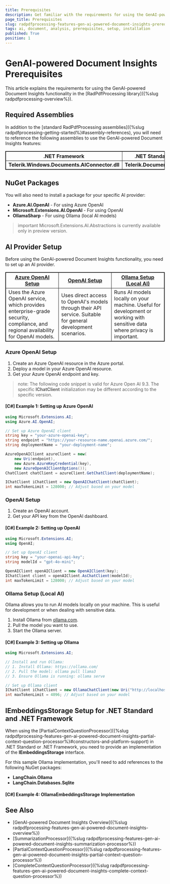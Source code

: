 ```yaml
---
title: Prerequisites
description: Get familiar with the requirements for using the GenAI-powered Document Insights functionality in the PdfProcessing library. 
page_title: Prerequisites
slug: radpdfprocessing-features-gen-ai-powered-document-insights-prerequisites
tags: ai, document, analysis, prerequisites, setup, installation
published: True
position: 1
---
```

<style>
table, th, td {
    border: 1px solid;
}
/* First table with two columns */
table:nth-of-type(1) th:first-of-type {
    width: 50%;
}
table:nth-of-type(1) th:nth-of-type(2) {
    width: 50%;
}
/* Second table with three columns */
table:nth-of-type(2) th {
    width: 33.33%;
}
</style>

# GenAI-powered Document Insights Prerequisites
This article explains the requirements for using the GenAI-powered Document Insights functionality in the [RadPdfProcessing library]({%slug radpdfprocessing-overview%}).

## Required Assemblies

In addition to the [standard RadPdfProcessing assemblies]({%slug radpdfprocessing-getting-started%}#assembly-references), you will need to reference the following assemblies to use the GenAI-powered Document Insights features:

|.NET Framework|.NET Standard-compatible|
|---|---|
|**Telerik.Windows.Documents.AIConnector.dll**|**Telerik.Documents.AIConnector.dll**|

## NuGet Packages

You will also need to install a package for your specific AI provider:

* **Azure.AI.OpenAI** - For using Azure OpenAI
* **Microsoft.Extensions.AI.OpenAI** - For using OpenAI
* **OllamaSharp** - For using Ollama (local AI models)

>important Microsoft.Extensions.AI.Abstractions is currently available only in preview version.

## AI Provider Setup

Before using the GenAI-powered Document Insights functionality, you need to set up an AI provider.

| [Azure OpenAI Setup](#azure-openai-setup) | [OpenAI Setup](#openai-setup) | [Ollama Setup (Local AI)](#ollama-setup-local-ai) |
|---|---|---|
| Uses the Azure OpenAI service, which provides enterprise-grade security, compliance, and regional availability for OpenAI models. | Uses direct access to OpenAI's models through their API service. Suitable for general development scenarios. | Runs AI models locally on your machine. Useful for development or working with sensitive data where privacy is important. |

### Azure OpenAI Setup

1. Create an Azure OpenAI resource in the Azure portal.
2. Deploy a model in your Azure OpenAI resource.
3. Get your Azure OpenAI endpoint and key.

>note: The following code snippet is valid for Azure Open AI 9.3. The specific **IChatClient** initialization may be different according to the specific version.

#### __[C#] Example 1: Setting up Azure OpenAI__

```csharp
using Microsoft.Extensions.AI;
using Azure.AI.OpenAI;

// Set up Azure OpenAI client
string key = "your-azure-openai-key";
string endpoint = "https://your-resource-name.openai.azure.com/";
string deploymentName = "your-deployment-name";

AzureOpenAIClient azureClient = new(
    new Uri(endpoint),
    new Azure.AzureKeyCredential(key),
    new AzureOpenAIClientOptions());
ChatClient chatClient = azureClient.GetChatClient(deploymentName);

IChatClient iChatClient = new OpenAIChatClient(chatClient);
int maxTokenLimit = 128000; // Adjust based on your model
```

### OpenAI Setup

1. Create an OpenAI account.
2. Get your API key from the OpenAI dashboard.

#### __[C#] Example 2: Setting up OpenAI__

```csharp
using Microsoft.Extensions.AI;
using OpenAI;

// Set up OpenAI client
string key = "your-openai-api-key";
string modelId = "gpt-4o-mini";

OpenAIClient openAIClient = new OpenAIClient(key);
IChatClient client = openAIClient.AsChatClient(modelId);
int maxTokenLimit = 128000; // Adjust based on your model
```

### Ollama Setup (Local AI)

Ollama allows you to run AI models locally on your machine. This is useful for development or when dealing with sensitive data.

1. Install Ollama from [ollama.com](https://ollama.com/).
2. Pull the model you want to use.
3. Start the Ollama server.

#### __[C#] Example 3: Setting up Ollama__

```csharp
using Microsoft.Extensions.AI;

// Install and run Ollama:
// 1. Install Ollama: https://ollama.com/
// 2. Pull the model: ollama pull llama3
// 3. Ensure Ollama is running: ollama serve

// Set up Ollama client
IChatClient iChatClient = new OllamaChatClient(new Uri("http://localhost:11434/"), "llama3");
int maxTokenLimit = 4096; // Adjust based on your model
```

## IEmbeddingsStorage Setup for .NET Standard and .NET Framework

When using the [PartialContextQuestionProcessor]({%slug radpdfprocessing-features-gen-ai-powered-document-insights-partial-context-question-processor%}#constructors-and-platform-support)  in .NET Standard or .NET Framework, you need to provide an implementation of the **IEmbeddingsStorage** interface.

For this sample Ollama implementation, you'll need to add references to the following NuGet packages:
* **LangChain.Ollama**
* **LangChain.Databases.Sqlite**

#### __[C#] Example 4: OllamaEmbeddingsStorage Implementation__

<snippet id='libraries-pdf-features-gen-ai-summarize-optimize-embeddings-storage'/>

## See Also

* [GenAI-powered Document Insights Overview]({%slug radpdfprocessing-features-gen-ai-powered-document-insights-overview%})
* [SummarizationProcessor]({%slug radpdfprocessing-features-gen-ai-powered-document-insights-summarization-processor%})
* [PartialContextQuestionProcessor]({%slug radpdfprocessing-features-gen-ai-powered-document-insights-partial-context-question-processor%})
* [CompleteContextQuestionProcessor]({%slug radpdfprocessing-features-gen-ai-powered-document-insights-complete-context-question-processor%})
